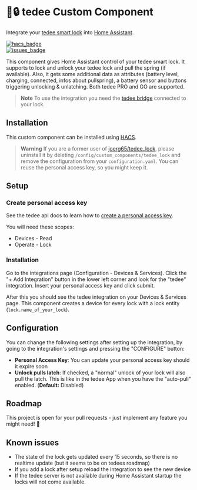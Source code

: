 # 🤖🔒 tedee Custom Component

Integrate your [tedee smart lock](https://tedee.com/product-info/lock/) into [Home Assistant](https://www.home-assistant.io/).

[![hacs_badge](https://img.shields.io/badge/HACS-Default-41BDF5.svg?style=for-the-badge)](https://github.com/hacs/integration)  
[![issues_badge](https://img.shields.io/github/issues-raw/patrickhilker/tedee_hass_integration?style=for-the-badge)](https://github.com/patrickhilker/tedee_hass_integration/issues)  


This component gives Home Assistant control of your tedee smart lock. It supports to lock and unlock your tedee lock and pull the spring (if available). Also, it gets some additional data as attributes (battery level, charging, connected, infos about pullspring), a battery sensor and buttons triggering unlocking & unlatching. Both tedee PRO and GO are supported.

> **Note**
> To use the integration you need the [tedee bridge](https://tedee.com/product-info/bridge/) connected to your lock.

## Installation

This custom component can be installed using [HACS](https://hacs.xyz/).

> **Warning**
>  If you are a former user of [joerg65/tedee_lock](https://github.com/joerg65/tedee_lock), please uninstall it by deleting `/config/custom_components/tedee_lock` and remove the configuration from your `configuration.yaml`. You can reuse the personal access key, so you might keep it.

## Setup

### Create personal access key

See the tedee api docs to learn how to [create a personal access key](https://tedee-tedee-api-doc.readthedocs-hosted.com/en/latest/howtos/authenticate.html#personal-access-key).

You will need these scopes:

   - Devices - Read
   - Operate - Lock

### Installation

Go to the integrations page (Configuration - Devices & Services). Click the "+ Add Integration" button in the lower left corner and look for the "tedee" integration. Insert your personal access key and click submit.

After this you should see the tedee integration on your Devices & Services page. This component creates a device for every lock with a lock entity (`lock.name_of_your_lock`).

## Configuration

You can change the following settings after setting up the integration, by going to the integration's settings and pressing the "CONFIGURE" button:

- **Personal Access Key**: You can update your personal access key should it expire soon
- **Unlock pulls latch**: If checked, a "normal" unlock of your lock will also pull the latch. This is like in the tedee App when you have the "auto-pull" enabled. (**Default:** Disabled)

## Roadmap

This project is open for your pull requests - just implement any feature you might need! 🚀

## Known issues

- The state of the lock gets updated every 15 seconds, so there is no realtime update (but it seems to be on tedees roadmap)
- If you add a lock after setup reload the integration to see the new device
- If the tedee server is not available during Home Assistant startup the locks will not come available.
